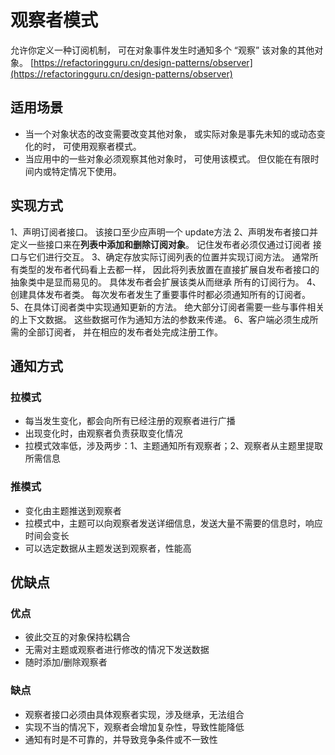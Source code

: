 # 观察者模式
允许你定义一种订阅机制， 可在对象事件发生时通知多个 “观察” 该对象的其他对象。
[https://refactoringguru.cn/design-patterns/observer](https://refactoringguru.cn/design-patterns/observer)

## 适用场景
- 当一个对象状态的改变需要改变其他对象， 或实际对象是事先未知的或动态变化的时， 可使用观察者模式。
- 当应用中的一些对象必须观察其他对象时， 可使用该模式。 但仅能在有限时间内或特定情况下使用。

## 实现方式
1、声明订阅者接口。 该接口至少应声明一个 update方法
2、声明发布者接口并定义一些接口来在**列表中添加和删除订阅对象**。 记住发布者必须仅通过订阅者
接口与它们进行交互。
3、确定存放实际订阅列表的位置并实现订阅方法。 通常所有类型的发布者代码看上去都一样， 
因此将列表放置在直接扩展自发布者接口的抽象类中是显而易见的。 具体发布者会扩展该类从而继承
所有的订阅行为。
4、创建具体发布者类。 每次发布者发生了重要事件时都必须通知所有的订阅者。
5、在具体订阅者类中实现通知更新的方法。 绝大部分订阅者需要一些与事件相关的上下文数据。 
这些数据可作为通知方法的参数来传递。
6、客户端必须生成所需的全部订阅者， 并在相应的发布者处完成注册工作。

## 通知方式

### 拉模式
- 每当发生变化，都会向所有已经注册的观察者进行广播
- 出现变化时，由观察者负责获取变化情况
- 拉模式效率低，涉及两步：1、主题通知所有观察者；2、观察者从主题里提取所需信息

### 推模式
- 变化由主题推送到观察者
- 拉模式中，主题可以向观察者发送详细信息，发送大量不需要的信息时，响应时间会变长
- 可以选定数据从主题发送到观察者，性能高

## 优缺点
### 优点
- 彼此交互的对象保持松耦合
- 无需对主题或观察者进行修改的情况下发送数据
- 随时添加/删除观察者

### 缺点
- 观察者接口必须由具体观察者实现，涉及继承，无法组合
- 实现不当的情况下，观察者会增加复杂性，导致性能降低
- 通知有时是不可靠的，并导致竞争条件或不一致性
